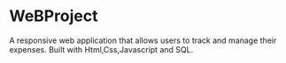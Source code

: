 # WeBProject
A responsive web application that allows users to track and manage their expenses. Built with Html,Css,Javascript and SQL.

